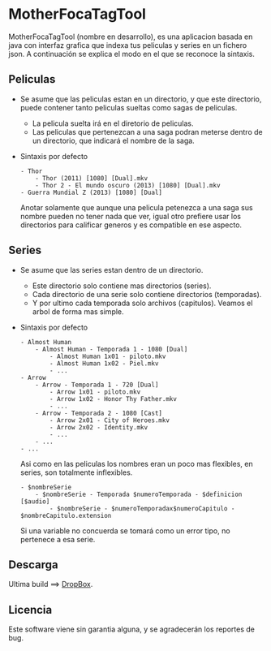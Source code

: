 # MotherFocaTagTool

MotherFocaTagTool (nombre en desarrollo), es una aplicacion basada en java con interfaz grafica que indexa tus peliculas y series en un fichero json.
A continuación se explica el modo en el que se reconoce la sintaxis.

## Peliculas

* Se asume que las peliculas estan en un directorio, y que este directorio, puede contener tanto peliculas sueltas como sagas de peliculas.
	- La pelicula suelta irá en el diretorio de peliculas.
	- Las peliculas que pertenezcan a una saga podran meterse dentro de un directorio, que indicará el nombre de la saga.

* Sintaxis por defecto

	```
	- Thor
		- Thor (2011) [1080] [Dual].mkv
		- Thor 2 - El mundo oscuro (2013) [1080] [Dual].mkv
	- Guerra Mundial Z (2013) [1080] [Dual]
	```

	Anotar solamente que aunque una pelicula petenezca a una saga sus nombre pueden no tener nada que ver, igual otro prefiere usar los directorios para calificar generos y es compatible en ese aspecto.

## Series

* Se asume que las series estan dentro de un directorio.
	- Este directorio solo contiene mas directorios (series).
	- Cada directorio de una serie solo contiene directorios (temporadas).
	- Y por ultimo cada temporada solo archivos (capitulos).
	Veamos el arbol de forma mas simple.

* Sintaxis por defecto

	```
	- Almost Human
		- Almost Human - Temporada 1 - 1080 [Dual]
			- Almost Human 1x01 - piloto.mkv
			- Almost Human 1x02 - Piel.mkv
			- ...
	- Arrow
		- Arrow - Temporada 1 - 720 [Dual]
			- Arrow 1x01 - piloto.mkv
			- Arrow 1x02 - Honor Thy Father.mkv
			- ...
		- Arrow - Temporada 2 - 1080 [Cast]
			- Arrow 2x01 - City of Heroes.mkv
			- Arrow 2x02 - Identity.mkv
			- ...
		- ...
	- ...
	```

	Asi como en las peliculas los nombres eran un poco mas flexibles, en series, son totalmente inflexibles.

	```
	- $nombreSerie
		- $nombreSerie - Temporada $numeroTemporada - $definicion [$audio]
			- $nombreSerie - $numeroTemporadax$numeroCapitulo - $nombreCapitulo.extension
	```

	Si una variable no concuerda se tomará como un error tipo, no pertenece a esa serie.

## Descarga

Ultima build ==> 
[DropBox](https://dl.dropboxusercontent.com/u/67797304/GitHub/MotherFocaTagTool.jar).

## Licencia

Este software viene sin garantia alguna, y se agradecerán los reportes de bug.